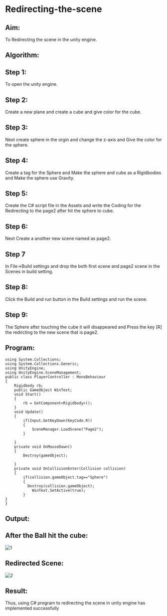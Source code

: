 # Redirecting-the-scene

## Aim:
To Redirecting the scene in the unity engine.

## Algorithm:
## Step 1:
To open the unity engine.

## Step 2:
Create a new plane and create a cube and give color for the cube.

## Step 3:
Next create sphere in the orgin and change the z-axis and Give the color for the sphere.

## Step 4:
Create a tag for the Sphere and Make the sphere and cube as a Rigidbodies and Make the sphere use Gravity.

## Step 5:
Create the C# script file in the Assets and write the Coding for the Redirecting to the page2 after hit the sphere to cube.

## Step 6:
Next Create a another new scene named as page2.

## Step 7
In File->Build settings and drop the both first scene and page2 scene in the Scenes in build setting.

## Step 8:
Click the Build and run button in the Build settings and run the scene.

## Step 9:
The Sphere after touching the cube it will disappeared and Press the key [R] the redircting to the new scene that is page2.
## Program:
```
using System.Collections;
using System.Collections.Generic;
using UnityEngine;
using UnityEngine.SceneManagement;
public class PlayerController : MonoBehaviour
{
    Rigidbody rb;
    public GameObject WinText;
    void Start()
    {
        rb = GetComponent<Rigidbody>();
    }
    void Update()
    {
        if(Input.GetKeyDown(KeyCode.R))
        {
            SceneManager.LoadScene("Page2");
        }

    }
    private void OnMouseDown()
    {
        Destroy(gameObject);

    }
    private void OnCollisionEnter(Collision collision)
    {
        if(collision.gameObject.tag=="Sphere")
        {
          Destroy(collision.gameObject);
            WinText.SetActive(true);
        }
}
}
```
## Output:
## After the Ball hit the cube:
![1](https://user-images.githubusercontent.com/75235090/174736481-3a6c8f28-b7e4-484f-9e17-175e06c97561.png)
## Redirected Scene:
![2](https://user-images.githubusercontent.com/75235090/174736677-b1883d1c-351f-4eae-afca-44e7c70d41a0.png)
## Result:
Thus, using C# program to redirecting the scene in unity engine has implemented successfully
